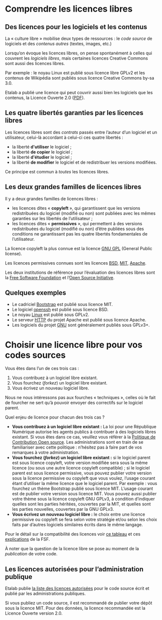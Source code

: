# Comprendre les licences libres

## Des licences pour les logiciels et les contenus

La « culture libre » mobilise deux types de ressources : le *code source* de logiciels et des *contenus autres* (textes, images, etc.)

Lorsqu’on évoque les licences libres, on pense spontanément à celles qui couvrent les *logiciels libres*, mais certaines licences Creative Commons sont aussi des licences libres.

Par exemple : le noyau Linux est publié sous licence libre GPLv2 et les contenus de Wikipédia sont publiés sous licence Creative Commons by-sa 3.0.

Etalab a publié une licence qui peut couvrir aussi bien les logiciels que les contenus, la Licence Ouverte 2.0 ([PDF](https://www.etalab.gouv.fr/wp-content/uploads/2017/04/ETALAB-Licence-Ouverte-v2.0.pdf)).

## Les quatre libertés garanties par les licences libres

Les licences libres sont des *contrats* passés entre l’auteur d’un logiciel et un utilisateur, celui-là accordant à celui-ci ces quatre libertés :

- la liberté **d'utiliser** le logiciel ;
- la liberté **de copier** le logiciel ;
- la liberté **d'étudier** le logiciel ;
- la liberté **de modifier** le logiciel et de redistribuer les versions modifiées.

Ce principe est commun à *toutes* les licences libres.


## Les deux grandes familles de licences libres

Il y a deux grandes familles de licences libres :

- les licences dites « **copyleft** », qui garantissent que les versions redistribuées du logiciel (modifié ou non) sont publiées avec les mêmes garanties sur les libertés de l’utilisateur ;
- les licences dites « **permissives** », qui permettent à des versions redistribuées du logiciel (modifié ou non) d’être publiées sous des conditions ne garantissant pas les quatre libertés fondamentales de l’utilisateur.

La licence copyleft la plus connue est la licence [GNU GPL](https://fr.wikipedia.org/wiki/Licence_publique_g%25C3%25A9n%25C3%25A9rale_GNU) (General Public license).

Les licences permissives connues sont les licences [BSD](https://fr.wikipedia.org/wiki/Licence_BSD), [MIT](https://fr.wikipedia.org/wiki/Licence_MIT), [Apache](https://fr.wikipedia.org/wiki/Licence_Apache).

Les deux institutions de référence pour l’évaluation des licences libres sont la [Free Software Foundation](https://fr.wikipedia.org/wiki/Free_Software_Foundation) et l’[Open Source Initiative](https://opensource.org/).

## Quelques exemples

- Le cadriciel [Bootstrap](https://getbootstrap.com/) est publié sous licence MIT.
- Le logiciel [openssh](https://www.openssh.com/) est publié sous licence BSD.
- Le noyau [Linux](https://www.linux.org/) est publié sous GPLv2.
- Le serveur [HTTP](https://httpd.apache.org/) du projet Apache est publié sous licence Apache.
- Les logiciels du projet [GNU](https://www.gnu.org/) sont généralement publiés sous GPLv3+.


# Choisir une licence libre pour vos codes sources

Vous êtes dans l’un de ces trois cas :

1. Vous contribuez à un logiciel libre existant.
2. Vous fourchez (*forkez*) un logiciel libre existant.
3. Vous écrivez un nouveau logiciel libre.

Nous ne nous intéressons pas aux fourches « techniques », celles où le fait de fourcher ne sert qu’à pouvoir envoyer des correctifs sur le logiciel parent.

Quel enjeu de licence pour chacun des trois cas ?

- **Vous contribuez à un logiciel libre existant :** La loi pour une République Numérique autorise les agents publics à contribuer à des logiciels libres existant. Si vous êtes dans ce cas, veuillez vous référer à la [Politique de Contribution Open source](https://www.numerique.gouv.fr/publications/politique-logiciel-libre/). Les administrations sont en train de se familiariser avec cette politique : n’hésitez pas à faire part de vos remarques à votre administration.
- **Vous fourchez (*forkez*) un logiciel libre existant :** si le logiciel parent est sous licence copyleft, votre version modifiée sera sous la même licence (ou sous une autre licence copyleft compatible) ; si le logiciel parent est sous licence permissive, vous pouvez publier votre version sous la licence permissive ou copyleft que vous voulez, l’usage courant étant d’utiliser la même licence que le logiciel parent. Par exemple : vous fourchez un thème Bootstrap publié sous licence MIT. L’usage courant est de publier votre version sous licence MIT. Vous pouvez aussi publier votre thème sous la licence copyleft GNU GPLv3, à condition d’indiquer quelles sont les parties héritées, couvertes par la MIT, et quelles sont les parties nouvelles, couvertes par la GNU GPLv3.
- **Vous écrivez un nouveau logiciel libre :** le choix entre une licence permissive ou copyleft se fera selon votre stratégie et/ou selon les choix faits par d’autres logiciels similaires écrits dans le même langage.

Pour le détail sur la compatibilité des licences voir [ce tableau](https://vvlibri.org/fr/guide-de-lauteur-libre-gerer-des-licences-differentes-compatibilites-de-licences/tableau-de) et ces [explications](https://www.gnu.org/licenses/license-compatibility.fr.html) de la FSF.

À noter que la question de la licence libre se pose au moment de la *publication* de votre code.

## Les licences autorisées pour l’administration publique

Etalab publie [la liste des licences autorisées](http://www.data.gouv.fr/fr/licences) pour le code source écrit et publié par les administrations publiques.

Si vous publiez un code source, il est recommandé de publier votre dépôt sous la licence MIT. Pour des données, la licence recommandée est la Licence Ouverte version 2.0.
